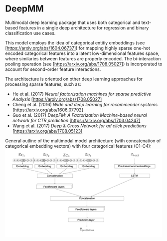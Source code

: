 # DeepMM
Multimodal deep learning package that uses both categorical and text-based features in a single deep architecture for regression and binary classification use cases.

This model employs the idea of categorical entitiy embeddings (see [https://arxiv.org/abs/1604.06737]) for mapping highly sparse one-hot encoded categorical features into a latent low-dimensional features space, where similaries between features are properly encoded. The bi-interaction pooling operation (see [https://arxiv.org/abs/1708.05027]) is incorporated to account for second-order feature interactions.

The architecture is oriented on other deep learning approaches for processing sparse features, such as:
* He et al. (2017) *Neural factorization machines for sparse predictive Analysis* [https://arxiv.org/abs/1708.05027]
* Cheng et al. (2016) *Wide and deep learning for recommender systems* [https://arxiv.org/abs/1606.07792]
* Guo et al. (2017) *DeepFM: A Factorization Machine-based neural network for CTR prediction* [https://arxiv.org/abs/1703.04247]
* Wang et al. (2017) *Deep & Cross Network for ad click predictions* [https://arxiv.org/abs/1708.05123]


General outline of the multimodal model architecture (with concatenation of categorical embedding vectors) with four categorical features (C1-C4):
![image](img/multimodal_model.png)

